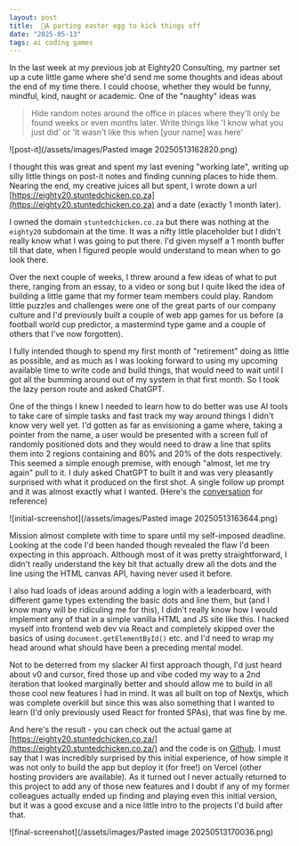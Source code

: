 ```yaml
---
layout: post
title:  🥚A parting easter egg to kick things off
date: "2025-05-13"
tags: ai coding games
---
```


In the last week at my previous job at Eighty20 Consulting, my partner set up a cute little game where she'd send me some thoughts and ideas about the end of my time there. I could choose, whether they would be funny, mindful, kind, naught or academic. One of the "naughty" ideas was

> Hide random notes around the office in places where they'll only be found weeks or even months later. Write things like 'I know what you just did' or 'It wasn't like this when \[your name\] was here'

![post-it](/assets/images/Pasted image 20250513162820.png)

I thought this was great and spent my last evening "working late", writing up silly little things on post-it notes and finding cunning places to hide them. Nearing the end, my creative juices all but spent, I wrote down a url [https://eighty20.stuntedchicken.co.za](https://eighty20.stuntedchicken.co.za) and a date (exactly 1 month later).

I owned the domain `stuntedchicken.co.za` but there was nothing at the `eighty20` subdomain at the time. It was a nifty little placeholder but I didn't really know what I was going to put there. I'd given myself a 1 month buffer till that date, when I figured people would understand to mean when to go look there.

Over the next couple of weeks, I threw around a few ideas of what to put there, ranging from an essay, to a video or song but I quite liked the idea of building a little game that my former team members could play. Random little puzzles and challenges were one of the great parts of our company culture and I'd previously built a couple of web app games for us before (a football world cup predictor, a mastermind type game and a couple of others that I've now forgotten).

I fully intended though to spend my first month of "retirement" doing as little as possible, and as much as I was looking forward to using my upcoming available time to write code and build things, that would need to wait until I got all the bumming around out of my system in that first month. So I took the lazy person route and asked ChatGPT.

One of the things I knew I needed to learn how to do better was use AI tools to take care of simple tasks and fast track my way around things I didn't know very well yet. I'd gotten as far as envisioning a game where, taking a pointer from the name, a user would be presented with a screen full of randomly positioned dots and they would need to draw a line that splits them into 2 regions containing and 80% and 20% of the dots respectively. This seemed a simple enough premise, with enough "almost, let me try again" pull to it. I duly asked ChatGPT to built it and was very pleasantly surprised with what it produced on the first shot. A single follow up prompt and it was almost exactly what I wanted. (Here's the [conversation](https://chatgpt.com/share/682359ff-1c64-8000-8399-ed172fb6ee45) for reference)

![initial-screenshot](/assets/images/Pasted image 20250513163644.png)

Mission almost complete with time to spare until my self-imposed deadline. Looking at the code I'd been handed though revealed the flaw I'd been expecting in this approach. Although most of it was pretty straightforward, I didn't really understand the key bit that actually drew all the dots and the line using the HTML canvas API, having never used it before.

I also had loads of ideas around adding a login with a leaderboard, with different game types extending the basic dots and line them, but (and I know many will be ridiculing me for this), I didn't really know how I would implement any of that in a simple vanilla HTML and JS site like this. I hacked myself into frontend web dev via React and completely skipped over the basics of using `document.getElementById()` etc. and I'd need to wrap my head around what should have been a preceding mental model.

Not to be deterred from my slacker AI first approach though, I'd just heard about v0 and cursor, fired those up and vibe coded my way to a 2nd iteration that looked marginally better and should allow me to build in all those cool new features I had in mind. It was all built on top of Nextjs, which was complete overkill but since this was also something that I wanted to learn (I'd only previously used React for fronted SPAs), that was fine by me.

And here's the result - you can check out the actual game at [https://eighty20.stuntedchicken.co.za/](https://eighty20.stuntedchicken.co.za/) and the code is on [Github](https://github.com/marlanperumal/eighty20-split). I must say that I was incredibly surprised by this initial experience, of how simple it was not only to build the app but deploy it (for free!) on Vercel (other hosting providers are available). As it turned out I never actually returned to this project to add any of those new features and I doubt if any of my former colleagues actually ended up finding and playing even this initial version, but it was a good excuse and a nice little intro to the projects I'd build after that.

![final-screenshot](/assets/images/Pasted image 20250513170036.png)